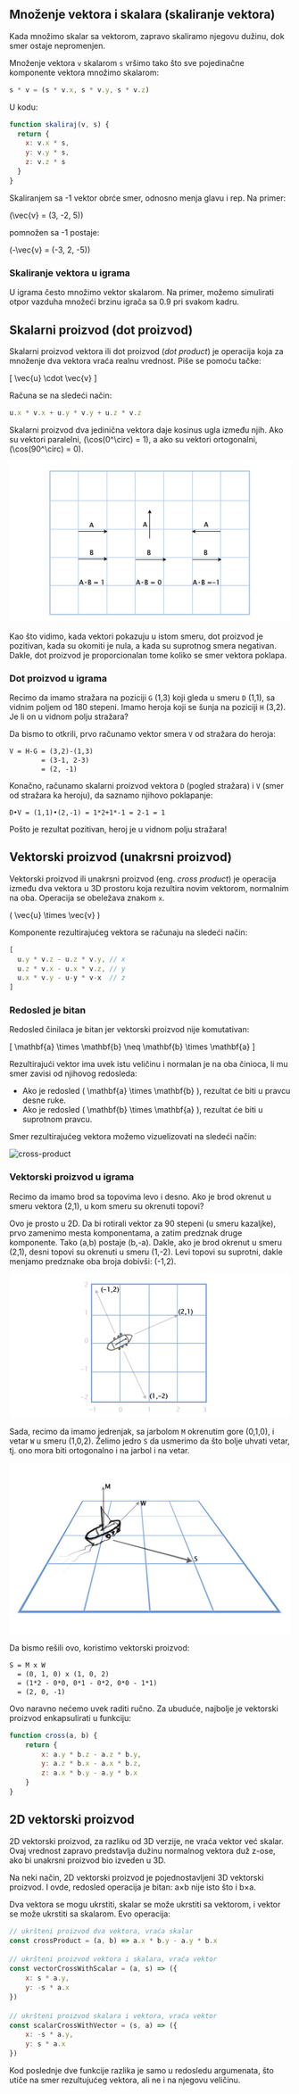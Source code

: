 ## Množenje vektora i skalara (skaliranje vektora)

Kada množimo skalar sa vektorom, zapravo skaliramo njegovu dužinu, dok smer ostaje nepromenjen.

Množenje vektora `v` skalarom `s` vršimo tako što sve pojedinačne komponente vektora množimo skalarom:

```js
s * v = (s * v.x, s * v.y, s * v.z)
```

U kodu:

```js
function skaliraj(v, s) {
  return {
    x: v.x * s,
    y: v.y * s,
    z: v.z * s
  }
}
```

Skaliranjem sa -1 vektor obrće smer, odnosno menja glavu i rep. Na primer:

\(\vec{v} = (3, -2, 5)\)

pomnožen sa -1 postaje:  

\(-\vec{v} = (-3, 2, -5)\)  

### Skaliranje vektora u igrama

U igrama često množimo vektor skalarom. Na primer, možemo simulirati otpor vazduha množeći brzinu igrača sa 0.9 pri svakom kadru.

## Skalarni proizvod (dot proizvod)

Skalarni proizvod vektora ili dot proizvod (*dot product*) je operacija koja za množenje dva vektora vraća realnu vrednost. Piše se pomoću tačke:  

\[
\vec{u} \cdot \vec{v}
\]  

Računa se na sledeći način:

```js
u.x * v.x + u.y * v.y + u.z * v.z
```

Skalarni proizvod dva jedinična vektora daje kosinus ugla između njih. Ako su vektori paralelni, \(\cos(0^\circ) = 1\), a ako su vektori ortogonalni, \(\cos(90^\circ) = 0\).

![](slike/dotsimple.jpg)

Kao što vidimo, kada vektori pokazuju u istom smeru, dot proizvod je pozitivan, kada su okomiti je  nula, a kada su suprotnog smera negativan. Dakle, dot proizvod je proporcionalan tome koliko se smer vektora poklapa.

### Dot proizvod u igrama

Recimo da imamo stražara na poziciji `G` (1,3) koji gleda u smeru `D` (1,1), sa vidnim poljem od 180 stepeni. Imamo heroja koji se šunja na poziciji `H` (3,2). Je li on u vidnom polju stražara? 

Da bismo to otkrili, prvo računamo vektor smera `V` od stražara do heroja:

```
V = H-G = (3,2)-(1,3) 
        = (3-1, 2-3) 
        = (2, -1)
```

Konačno, računamo skalarni proizvod vektora `D` (pogled stražara) i `V` (smer od stražara ka heroju), da saznamo njihovo poklapanje:

```
D•V = (1,1)•(2,-1) = 1*2+1*-1 = 2-1 = 1
```

Pošto je rezultat pozitivan, heroj je u vidnom polju stražara!

## Vektorski proizvod (unakrsni proizvod)

Vektorski proizvod ili unakrsni proizvod (eng. *cross product*) je operacija između dva vektora u 3D prostoru koja rezultira novim vektorom, normalnim na oba. Operacija se obeležava znakom `x`.

\(
\vec{u} \times \vec{v}
\)

Komponente rezultirajućeg vektora se računaju na sledeći način:

```js
[
  u.y * v.z - u.z * v.y, // x
  u.z * v.x - u.x * v.z, // y
  u.x * v.y - u-y * v-x  // z
]
```

### Redosled je bitan

Redosled činilaca je bitan jer vektorski proizvod nije komutativan:

\[
\mathbf{a} \times \mathbf{b} \neq \mathbf{b} \times \mathbf{a}
\]

Rezultirajući vektor ima uvek istu veličinu i normalan je na oba činioca, li mu smer zavisi od njihovog redosleda:

- Ako je redosled \( \mathbf{a} \times \mathbf{b} \), rezultat će biti u pravcu desne ruke.
- Ako je redosled \( \mathbf{b} \times \mathbf{a} \), rezultat će biti u suprotnom pravcu.

Smer rezultirajućeg vektora možemo vizuelizovati na sledeći način:

![cross-product](https://upload.wikimedia.org/wikipedia/commons/d/d2/Right_hand_rule_cross_product.svg)

### Vektorski proizvod u igrama

Recimo da imamo brod sa topovima levo i desno. Ako je brod okrenut u smeru vektora (2,1), u kom smeru su okrenuti topovi? 

Ovo je prosto u 2D. Da bi rotirali vektor za 90 stepeni (u smeru kazaljke), prvo zamenimo mesta komponentama, a zatim predznak druge komponente. Tako (a,b) postaje (b,-a). Dakle, ako je brod okrenut u smeru (2,1), desni topovi su okrenuti u smeru (1,-2). Levi topovi su suprotni, dakle menjamo predznake oba broja dobivši: (-1,2).

![cross-product](slike/boat-3.jpg)

Sada, recimo da imamo jedrenjak, sa jarbolom `M` okrenutim gore (0,1,0), i vetar `W` u smeru (1,0,2). Želimo jedro `S` da usmerimo da što bolje uhvati vetar, tj. ono mora biti ortogonalno i na jarbol i na vetar. 

![cross-product](slike/boat2.jpg)

Da bismo rešili ovo, koristimo vektorski proizvod:

```
S = M x W
  = (0, 1, 0) x (1, 0, 2) 
  = (1*2 - 0*0, 0*1 - 0*2, 0*0 - 1*1) 
  = (2, 0, -1)
```

Ovo naravno nećemo uvek raditi ručno. Za ubuduće, najbolje je vektorski proizvod enkapsulirati u funkciju:

```js
function cross(a, b) {
    return {
        x: a.y * b.z - a.z * b.y,
        y: a.z * b.x - a.x * b.z,
        z: a.x * b.y - a.y * b.x
    }
}
```

## 2D vektorski proizvod

2D vektorski proizvod, za razliku od 3D verzije, ne vraća vektor već skalar. Ovaj vrednost zapravo predstavlja dužinu normalnog vektora duž z-ose, ako bi unakrsni proizvod bio izveden u 3D. 

Na neki način, 2D vektorski proizvod je pojednostavljeni 3D vektorski proizvod. I ovde, redosled operacija je bitan: a×b nije isto što i b×a.

Dva vektora se mogu ukrstiti, skalar se može ukrstiti sa vektorom, i vektor se može ukrstiti sa skalarom. Evo operacija:

```js
// ukršteni proizvod dva vektora, vraća skalar
const crossProduct = (a, b) => a.x * b.y - a.y * b.x

// ukršteni proizvod vektora i skalara, vraća vektor
const vectorCrossWithScalar = (a, s) => ({
    x: s * a.y,
    y: -s * a.x
})

// ukršteni proizvod skalara i vektora, vraća vektor
const scalarCrossWithVector = (s, a) => ({
    x: -s * a.y,
    y: s * a.x
})
```

Kod poslednje dve funkcije razlika je samo u redosledu argumenata, što utiče na smer rezultujućeg vektora, ali ne i na njegovu veličinu.
